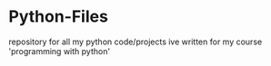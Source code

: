 # Python-Files
repository for all my python code/projects ive written for my course 'programming with python'